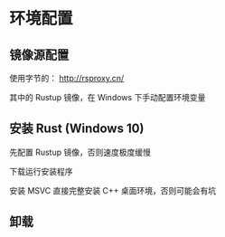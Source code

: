 # 环境配置

## 镜像源配置

使用字节的： <http://rsproxy.cn/>

其中的 Rustup 镜像，在 Windows 下手动配置环境变量

## 安装 Rust (Windows 10)

先配置 Rustup 镜像，否则速度极度缓慢

下载运行安装程序

安装 MSVC 直接完整安装 C++ 桌面环境，否则可能会有坑

## 卸载
